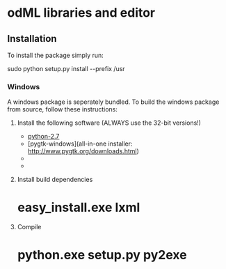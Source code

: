 odML libraries and editor
=========================

Installation
------------

To install the package simply run:

  sudo python setup.py install --prefix /usr

### Windows

A windows package is seperately bundled.
To build the windows package from source, follow these instructions:

1. Install the following software (ALWAYS use the 32-bit versions!)
    * [python-2.7](http://www.python.org/getit/windows/)
    * [pygtk-windows](all-in-one installer: http://www.pygtk.org/downloads.html)
    * [py2exe]:(http://sourceforge.net/projects/py2exe/files/py2exe/0.6.9/py2exe-0.6.9.win32-py2.7.exe/download)
    * [setuptools]:(http://pypi.python.org/pypi/setuptools#files)

2. Install build dependencies
    # easy_install.exe lxml

3. Compile
    # python.exe setup.py py2exe